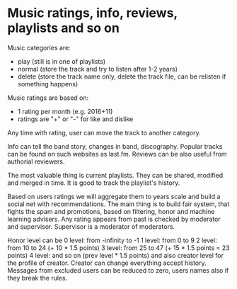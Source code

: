 Music ratings, info, reviews, playlists and so on
=================================================

Music categories are:
- play (still is in one of playlists)
- normal (store the track and try to listen after 1-2 years)
- delete (store the track name only, delete the track file,
  can be relisten if something happens)

Music ratings are based on:
- 1 rating per month (e.g. 2016+11)
- ratings are "+" or "-" for like and dislike

Any time with rating, user can move the track to another category.

Info can tell the band story, changes in band, discography.
Popular tracks can be found on such websites as last.fm.
Reviews can be also useful from authorial reviewers.

The most valuable thing is current playlists.
They can be shared, modified and merged in time. It is good to track
the playlist's history.

Based on users ratings we will aggregate them to years scale and build
a social net with recommendations. The main thing is to build fair
system, that fights the spam and promotions, based on filtering, honor
and machine learning advisers.
Any rating appears from past is checked by moderator and supervisor.
Supervisor is a moderator of moderators.

Honor level can be
0 level: from -infinity to -1
1 level: from 0 to 9
2 level: from 10 to 24 (+ 10 * 1.5 points)
3 level: from 25 to 47 (+ 15 * 1.5 points = 23 points)
4 level: and so on (prev level * 1.5 points)
and also creator level for the profile of creator.
Creator can change everything accept history. Messages from excluded
users can be reduced to zero, users names also if they break the rules.

